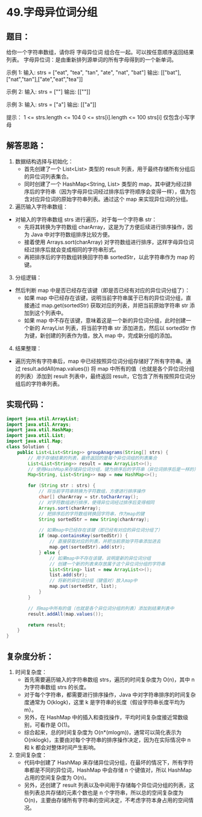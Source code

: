 # 49.字母异位词分组

## 题目：
给你一个字符串数组，请你将 字母异位词 组合在一起。可以按任意顺序返回结果列表。
字母异位词：是由重新排列源单词的所有字母得到的一个新单词。

示例 1:
输入: strs = ["eat", "tea", "tan", "ate", "nat", "bat"]
输出: [["bat"],["nat","tan"],["ate","eat","tea"]]

示例 2:
输入: strs = [""]
输出: [[""]]

示例 3:
输入: strs = ["a"]
输出: [["a"]]
 
提示：
1 <= strs.length <= 104
0 <= strs[i].length <= 100
strs[i] 仅包含小写字母



## 解答思路：
1. 数据结构选择与初始化：
	* 首先创建了一个 List<List<String>> 类型的 result 列表，用于最终存储所有分组后的异位词列表集合。
	* 同时创建了一个 HashMap<String, List<String>> 类型的 map，其中键为经过排序后的字符串（因为字母异位词经过排序后字符顺序会变得一样），值为包含对应异位词的原始字符串列表。通过这个 map 来实现异位词的分组。
2. 遍历输入字符串数组：
* 对输入的字符串数组 strs 进行遍历，对于每一个字符串 str：
	* 先将其转换为字符数组 charArray，这是为了方便后续进行排序操作，因为 Java 中对字符数组排序比较方便。
	* 接着使用 Arrays.sort(charArray) 对字符数组进行排序，这样字母异位词经过排序后就会变成相同的字符串形式。
	* 再把排序后的字符数组转换回字符串 sortedStr，以此字符串作为 map 的键。
3. 分组逻辑：
* 然后判断 map 中是否已经存在该键（即是否已经有对应的异位词分组了）：
	* 如果 map 中已经存在该键，说明当前字符串属于已有的异位词分组，直接通过 map.get(sortedStr) 获取对应的列表，并把当前原始字符串 str 添加到这个列表中。
	* 如果 map 中不存在该键，意味着这是一个新的异位词分组，此时创建一个新的 ArrayList<String> 列表，将当前字符串 str 添加进去，然后以 sortedStr 作为键，新创建的列表作为值，放入 map 中，完成新分组的添加。
4. 结果整理：
* 遍历完所有字符串后，map 中已经按照异位词分组存储好了所有字符串。通过 result.addAll(map.values()) 将 map 中所有的值（也就是各个异位词分组的列表）添加到 result 列表中，最终返回 result，它包含了所有按照异位词分组后的字符串列表。



## 实现代码：
```java
import java.util.ArrayList;
import java.util.Arrays;
import java.util.HashMap;
import java.util.List;
import java.util.Map;
class Solution {
    public List<List<String>> groupAnagrams(String[] strs) {
        // 用于存储结果的列表，最终返回的是每个异位词组的列表集合
        List<List<String>> result = new ArrayList<>();
        // 使用HashMap来存储异位词分组，键为排序后的字符串（异位词排序后是一样的），值为包含该异位词的原始字符串列表
        Map<String, List<String>> map = new HashMap<>();

        for (String str : strs) {
            // 将当前字符串转换为字符数组，方便进行排序操作
            char[] charArray = str.toCharArray();
            // 对字符数组进行排序，使得异位词经过排序后变得相同
            Arrays.sort(charArray);
            // 把排序后的字符数组转换回字符串，作为map的键
            String sortedStr = new String(charArray);

            // 如果map中已经存在该键（即已经有对应的异位词分组了）
            if (map.containsKey(sortedStr)) {
                // 直接获取对应的列表，并把当前原始字符串添加进去
                map.get(sortedStr).add(str);
            } else {
                // 如果map中不存在该键，说明是新的异位词分组
                // 创建一个新的列表来存放属于这个异位词分组的字符串
                List<String> list = new ArrayList<>();
                list.add(str);
                // 将新的异位词分组（键值对）放入map中
                map.put(sortedStr, list);
            }
        }

        // 将map中所有的值（也就是各个异位词分组的列表）添加到结果列表中
        result.addAll(map.values());

        return result;
    }
}
```



## 复杂度分析：
1. 时间复杂度：
	* 首先需要遍历输入的字符串数组 strs，遍历的时间复杂度为 O(n)，其中 n 为字符串数组 strs 的长度。
	* 对于每个字符串，都需要进行排序操作，Java 中对字符串排序的时间复杂度通常为 O(klogk)，这里 k 是字符串的长度（假设字符串长度平均为 m）。
	* 另外，在 HashMap 中的插入和查找操作，平均时间复杂度接近常数级别，可看作是 O(1)。
	* 综合起来，总的时间复杂度为 O(n*(mlogm))，通常可以简化表示为 O(nklogk)，主要由对每个字符串的排序操作决定，因为在实际情况中 n 和 k 都会对整体时间产生影响。
2. 空间复杂度：
	* 代码中创建了 HashMap 来存储异位词分组，在最坏的情况下，所有字符串都是不同的异位词，HashMap 中会存储 n 个键值对，所以 HashMap 占用的空间复杂度为 O(n)。
	* 另外，还创建了 result 列表以及中间用于存储每个异位词分组的列表，这些列表总共存储的元素个数也是 n 个字符串，所以总的空间复杂度为 O(n)，主要由存储所有字符串的空间决定，不考虑字符本身占用的空间情况。
